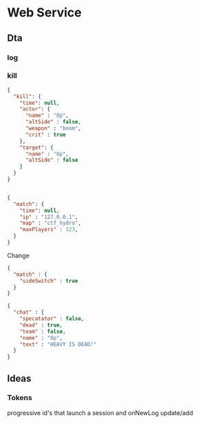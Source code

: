 # Web Service

## Dta
### log

### kill
```json
{
  "kill": {
    "time": null,
    "actor": {
      "name" : "Op",
      "altSide" : false,
      "weapon" : "boom",
      "crit" : true
    },
    "target": {
      "name" : "Op",
      "altSide" : false
    }
  }
}
```

```json

{
  "match": {
    "time": null,
    "ip" : "127.0.0.1",
    "map" : "ctf_hydro",
    "maxPlayers" : 123,
  }
}
```
Change
```json
{
  "match" : {
    "sideSwitch" : true
  }
}
```

```json
{
  "chat" : {
    "specatator" : false,
    "dead" : true,
    "team" : false,
    "name" : "Op",
    "text" : "HEAVY IS DEAD!"
  }
}
```

## Ideas
### Tokens
progressive id's that launch a session and onNewLog update/add
